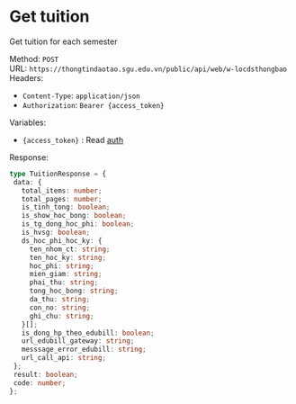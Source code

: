# Get tuition

Get tuition for each semester

Method: `POST`  
URL: `https://thongtindaotao.sgu.edu.vn/public/api/web/w-locdsthongbao`  
Headers:  
 - `Content-Type`: `application/json`  
 - `Authorization`: `Bearer {access_token}`

Variables:  
 - `{access_token}` : Read [auth](auth.md)


Response:  
 ```ts
type TuitionResponse = {
  data: {
    total_items: number;
    total_pages: number;
    is_tinh_tong: boolean;
    is_show_hoc_bong: boolean;
    is_tg_dong_hoc_phi: boolean;
    is_hvsg: boolean;
    ds_hoc_phi_hoc_ky: {
      ten_nhom_ct: string;
      ten_hoc_ky: string;
      hoc_phi: string;
      mien_giam: string;
      phai_thu: string;
      tong_hoc_bong: string;
      da_thu: string;
      con_no: string;
      ghi_chu: string;
    }[];
    is_dong_hp_theo_edubill: boolean;
    url_edubill_gateway: string;
    messsage_error_edubill: string;
    url_call_api: string;
  };
  result: boolean;
  code: number;
};

 ```

